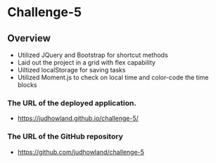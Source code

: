 # Challenge-5

## Overview
* Utilized JQuery and Bootstrap for shortcut methods
* Laid out the project in a grid with flex capability
* Uiltized localStorage for saving tasks
* Utilized Moment.js to check on local time and color-code the time blocks


### The URL of the deployed application.
* https://judhowland.github.io/challenge-5/

### The URL of the GitHub repository
* https://github.com/judhowland/challenge-5
